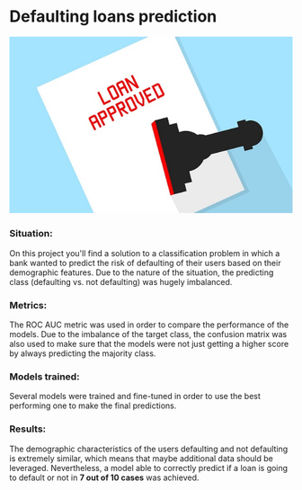 
# Defaulting loans prediction

![Loan](../Images/Loan.jpg)

### Situation: 

On this project you'll find a solution to a classification problem in which a bank wanted to predict the risk of defaulting of their users based on their demographic features.
Due to the nature of the situation, the predicting class (defaulting vs. not defaulting) was hugely imbalanced.

### Metrics:

The ROC AUC metric was used in order to compare the performance of the models.
Due to the imbalance of the target class, the confusion matrix was also used to make sure that the models were not just getting a higher score by always predicting the majority class.

### Models trained:

Several models were trained and fine-tuned in order to use the best performing one to make the final predictions.

### Results:

The demographic characteristics of the users defaulting and not defaulting is extremely similar, which means that maybe additional data should be leveraged. 
Nevertheless, a model able to correctly predict if a loan is going to default or not in **7 out of 10 cases** was achieved.
